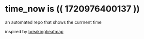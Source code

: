 # time_now is (( 1720976400137 ))

an automated repo that shows the currnent time

inspired by [breakingheatmap](https://github.com/breakingheatmap/breakingheatmap)
